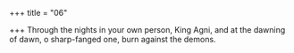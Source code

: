 +++
title = "06"

+++
Through the nights in your own person, King Agni, and at the dawning  of dawn,
o sharp-fanged one, burn against the demons.